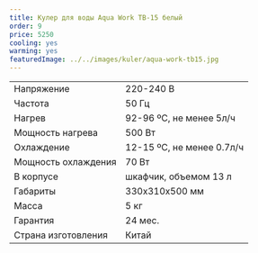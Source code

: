 ```yaml
---
title: Кулер для воды Aqua Work TB-15 белый
order: 9
price: 5250
cooling: yes
warming: yes
featuredImage: ../../images/kuler/aqua-work-tb15.jpg
---
```


<table>
<tr><td>Напряжение</td><td>220-240 В</td></tr>
<tr><td>Частота</td><td>50 Гц</td></tr>
<tr><td>Нагрев</td><td>92-96 ºС, не менее 5л/ч</td></tr>
<tr><td>Мощность нагрева</td><td>500 Вт</td></tr>
<tr><td>Охлаждение</td><td>12-15 ºС, не менее 0.7л/ч</td></tr>
<tr><td>Мощность охлаждения</td><td>70 Вт</td></tr>
<tr><td>В корпусе</td><td>шкафчик, объемом 13 л</td></tr>
<tr><td>Габариты</td><td>330x310x500 мм</td></tr>
<tr><td>Масса</td><td>5 кг</td></tr>
<tr><td>Гарантия</td><td>24 мес.</td></tr>
<tr><td>Страна изготовления</td><td>Китай</td></tr>
</table>
